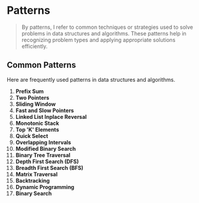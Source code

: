 # Patterns
> By patterns, I refer to common techniques or strategies used to solve problems in data structures and algorithms. These patterns help in recognizing problem types and applying appropriate solutions efficiently.

## Common Patterns
Here are frequently used patterns in data structures and algorithms.

1. **Prefix Sum**
2. **Two Pointers**
3. **Sliding Window**
4. **Fast and Slow Pointers**
5. **Linked List Inplace Reversal**
6. **Monotonic Stack**
7. **Top 'K' Elements**
8. **Quick Select**
9. **Overlapping Intervals**
10. **Modified Binary Search**
11. **Binary Tree Traversal**
12. **Depth First Search (DFS)**
13. **Breadth First Search (BFS)**
14. **Matrix Traversal**
15. **Backtracking**
16. **Dynamic Programming**
17. **Binary Search**